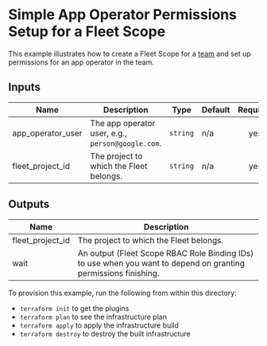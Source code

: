 # Simple App Operator Permissions Setup for a Fleet Scope

This example illustrates how to create a Fleet Scope for a [team](https://cloud.google.com/kubernetes-engine/fleet-management/docs/team-management) and set up permissions for an app operator in the team.

<!-- BEGINNING OF PRE-COMMIT-TERRAFORM DOCS HOOK -->
## Inputs

| Name | Description | Type | Default | Required |
|------|-------------|------|---------|:--------:|
| app\_operator\_user | The app operator user, e.g., `person@google.com`. | `string` | n/a | yes |
| fleet\_project\_id | The project to which the Fleet belongs. | `string` | n/a | yes |

## Outputs

| Name | Description |
|------|-------------|
| fleet\_project\_id | The project to which the Fleet belongs. |
| wait | An output (Fleet Scope RBAC Role Binding IDs) to use when you want to depend on granting permissions finishing. |

<!-- END OF PRE-COMMIT-TERRAFORM DOCS HOOK -->

To provision this example, run the following from within this directory:
- `terraform init` to get the plugins
- `terraform plan` to see the infrastructure plan
- `terraform apply` to apply the infrastructure build
- `terraform destroy` to destroy the built infrastructure

